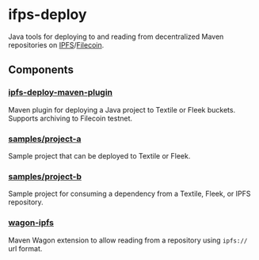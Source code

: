 # ifps-deploy
Java tools for deploying to and reading from decentralized Maven repositories on [IPFS](https://ipfs.io/)/[Filecoin](https://filecoin.io/).

## Components

### [ipfs-deploy-maven-plugin](ipfs-deploy-maven-plugin)
Maven plugin for deploying a Java project to Textile or Fleek buckets. Supports archiving to Filecoin testnet.

### [samples/project-a](samples/project-a)
Sample project that can be deployed to Textile or Fleek.

### [samples/project-b](samples/project-b)
Sample project for consuming a dependency from a Textile, Fleek, or IPFS repository.

### [wagon-ipfs](wagon-ipfs)
Maven Wagon extension to allow reading from a repository using `ipfs://` url format.
